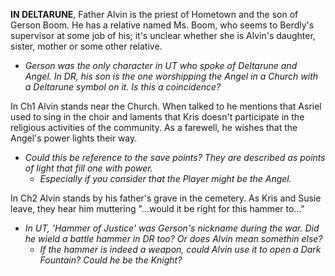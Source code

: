 **IN DELTARUNE**, Father Alvin is the priest of Hometown and the son of <a onclick="loadFile('Gerson Boom.md')">Gerson Boom</a>. He has a relative named Ms. Boom, who seems to Berdly's supervisor at some job of his; it's unclear whether she is Alvin's daughter, sister, mother or some other relative.
- _Gerson was the only character in UT who spoke of Deltarune and <a onclick="loadFile('Angel.md')">Angel</a>. In DR, his son is the one worshipping the Angel in a <a onclick="loadFile('Church.md')">Church</a> with a Deltarune symbol on it. Is this a coincidence?_

In Ch1 Alvin stands near the <a onclick="loadFile('Church.md')">Church</a>. When talked to he mentions that <a onclick="loadFile('Asriel.md')">Asriel</a> used to sing in the choir and laments that Kris doesn't participate in the religious activities of the community. As a farewell, he wishes that the Angel's power lights their way.
- _Could this be reference to the save points? They are described as points of light that fill one with power._
	- _Especially if you consider that the <a onclick="loadFile('Red Soul.md')">Player</a> might be the <a onclick="loadFile('Angel.md')">Angel</a>._

In Ch2 Alvin stands by his father's grave in the cemetery. As Kris and <a onclick="loadFile('Susie.md')">Susie</a> leave, they hear him muttering "...would it be right for this hammer to..."
- _In UT, 'Hammer of Justice' was Gerson's nickname during the war. Did he wield a battle hammer in DR too? Or does Alvin mean somethin else?_ 
	- _If the hammer is indeed a weapon, could Alvin use it to open a Dark Fountain? Could he be the <a onclick="loadFile('Knight.md')">Knight</a>?_